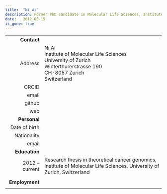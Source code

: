 ```yaml
---
title:  "Ni Ai"
description: Former PhD candidate in Molecular Life Sciences, Institute of Molecular Life Sciences, University of Zurich & Swiss Institute of Bioinformatics | SIB
date:   2012-05-15
is_gone: true
---
```


<!--more-->

|      |     |
| ---: | --- |
| __Contact__ |     |
| Address| Ni Ai<br/>Institute of Molecular Life Sciences<br/>University of Zurich<br/>Winterthurerstrasse 190<br/>CH-8057 Zurich<br/>Switzerland |
| ORCID | []() |
| email |  |
| github | [](http://github.com//) |
| web | []() |
| __Personal__ |     |
| Date of birth |  |
| Nationality |  |
| email | |
| __Education__ |     |
| 2012 – current | Research thesis in theoretical cancer genomics, Institute of Molecular Life Sciences, University of Zurich, Switzerland |
|  |  |
| __Employment__ |     |
|  |  |
